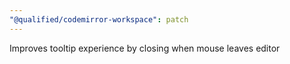 ```yaml
---
"@qualified/codemirror-workspace": patch
---
```


Improves tooltip experience by closing when mouse leaves editor
